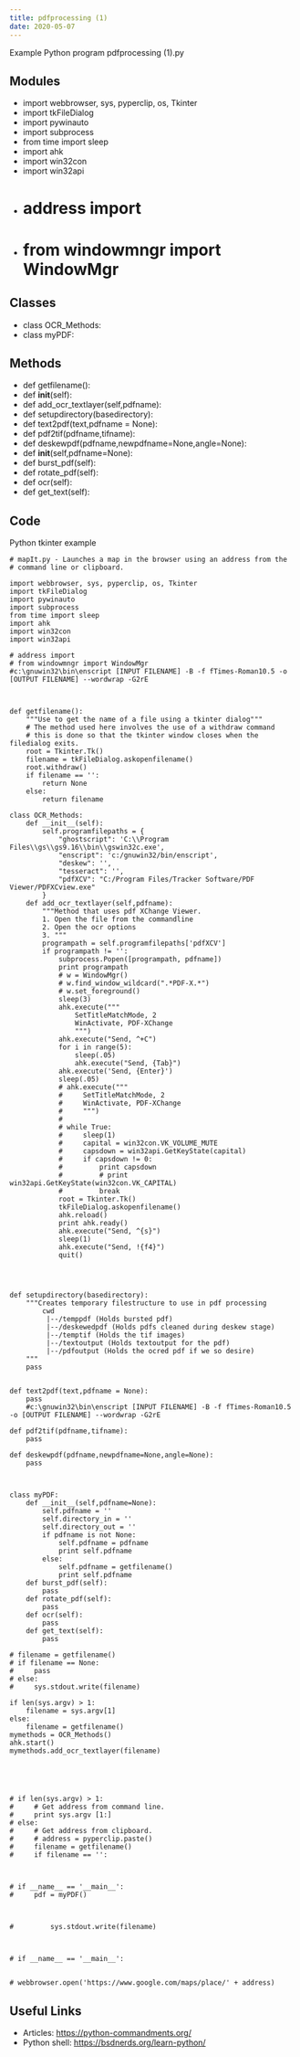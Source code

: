 ```yaml
---
title: pdfprocessing (1)
date: 2020-05-07
---
```

Example Python program pdfprocessing (1).py

## Modules

* import webbrowser, sys, pyperclip, os, Tkinter
* import tkFileDialog
* import pywinauto
* import subprocess
* from time import sleep
* import ahk
* import win32con
* import win32api
* # address import
* # from windowmngr import WindowMgr

## Classes

* class OCR_Methods:
* class myPDF:

## Methods

* def getfilename():
* def __init__(self):
* def add_ocr_textlayer(self,pdfname):
* def setupdirectory(basedirectory):
* def text2pdf(text,pdfname = None):
* def pdf2tif(pdfname,tifname):
* def deskewpdf(pdfname,newpdfname=None,angle=None):
* def __init__(self,pdfname=None):
* def burst_pdf(self):
* def rotate_pdf(self):
* def ocr(self):
* def get_text(self):

## Code

Python tkinter example

    # mapIt.py - Launches a map in the browser using an address from the
    # command line or clipboard.
    
    import webbrowser, sys, pyperclip, os, Tkinter
    import tkFileDialog
    import pywinauto
    import subprocess
    from time import sleep
    import ahk
    import win32con
    import win32api
    
    # address import
    # from windowmngr import WindowMgr
    #c:\gnuwin32\bin\enscript [INPUT FILENAME] -B -f fTimes-Roman10.5 -o [OUTPUT FILENAME] --wordwrap -G2rE
    
    
    
    def getfilename():
        """Use to get the name of a file using a tkinter dialog"""
        # The method used here involves the use of a withdraw command
        # this is done so that the tkinter window closes when the filedialog exits.
        root = Tkinter.Tk()
        filename = tkFileDialog.askopenfilename()
        root.withdraw()
        if filename == '':
            return None
        else:
            return filename
    
    class OCR_Methods:
        def __init__(self):
            self.programfilepaths = {
                "ghostscript": 'C:\\Program Files\\gs\\gs9.16\\bin\\gswin32c.exe',
                "enscript": 'c:/gnuwin32/bin/enscript',
                "deskew": '',
                "tesseract": '',
                "pdfXCV": "C:/Program Files/Tracker Software/PDF Viewer/PDFXCview.exe"
            }
        def add_ocr_textlayer(self,pdfname):
            """Method that uses pdf XChange Viewer.
            1. Open the file from the commandline
            2. Open the ocr options
            3. """
            programpath = self.programfilepaths['pdfXCV']
            if programpath != '':
                subprocess.Popen([programpath, pdfname])
                print programpath
                # w = WindowMgr()
                # w.find_window_wildcard(".*PDF-X.*")
                # w.set_foreground()
                sleep(3)
                ahk.execute("""
                    SetTitleMatchMode, 2
                    WinActivate, PDF-XChange
                    """)
                ahk.execute("Send, ^+C")
                for i in range(5):
                    sleep(.05)
                    ahk.execute("Send, {Tab}")
                ahk.execute('Send, {Enter}')
                sleep(.05)
                # ahk.execute("""
                #     SetTitleMatchMode, 2
                #     WinActivate, PDF-XChange
                #     """)
                #
                # while True:
                #     sleep(1)
                #     capital = win32con.VK_VOLUME_MUTE
                #     capsdown = win32api.GetKeyState(capital)
                #     if capsdown != 0:
                #         print capsdown
                #         # print win32api.GetKeyState(win32con.VK_CAPITAL)
                #         break
                root = Tkinter.Tk()
                tkFileDialog.askopenfilename()
                ahk.reload()
                print ahk.ready()
                ahk.execute("Send, ^{s}")
                sleep(1)
                ahk.execute("Send, !{f4}")
                quit()
    
    
    
    
    def setupdirectory(basedirectory):
        """Creates temporary filestructure to use in pdf processing
            cwd
             |--/temppdf (Holds bursted pdf)
             |--/deskewedpdf (Holds pdfs cleaned during deskew stage)
             |--/temptif (Holds the tif images)
             |--/textoutput (Holds textoutput for the pdf)
             |--/pdfoutput (Holds the ocred pdf if we so desire)
        """
        pass
    
    
    def text2pdf(text,pdfname = None):
        pass
        #c:\gnuwin32\bin\enscript [INPUT FILENAME] -B -f fTimes-Roman10.5 -o [OUTPUT FILENAME] --wordwrap -G2rE
    
    def pdf2tif(pdfname,tifname):
        pass
    
    def deskewpdf(pdfname,newpdfname=None,angle=None):
        pass
    
    
    
    class myPDF:
        def __init__(self,pdfname=None):
            self.pdfname = ''
            self.directory_in = ''
            self.directory_out = ''
            if pdfname is not None:
                self.pdfname = pdfname
                print self.pdfname
            else:
                self.pdfname = getfilename()
                print self.pdfname
        def burst_pdf(self):
            pass
        def rotate_pdf(self):
            pass
        def ocr(self):
            pass
        def get_text(self):
            pass
    
    # filename = getfilename()
    # if filename == None:
    #     pass
    # else:
    #     sys.stdout.write(filename)
    
    if len(sys.argv) > 1:
        filename = sys.argv[1]
    else:
        filename = getfilename()
    mymethods = OCR_Methods()
    ahk.start()
    mymethods.add_ocr_textlayer(filename)
    
    
    
    
    
    # if len(sys.argv) > 1:
    #     # Get address from command line.
    #     print sys.argv [1:]
    # else:
    #     # Get address from clipboard.
    #     # address = pyperclip.paste()
    #     filename = getfilename()
    #     if filename == '':
    
    
    
    # if __name__ == '__main__':
    #     pdf = myPDF()
    
    
    
    #         sys.stdout.write(filename)
    
    
    
    # if __name__ == '__main__':
    
    
    # webbrowser.open('https://www.google.com/maps/place/' + address)
    

## Useful Links

- Articles: https://python-commandments.org/
- Python shell: https://bsdnerds.org/learn-python/
